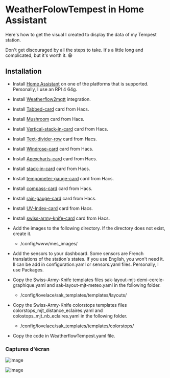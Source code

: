 # WeatherFolowTempest in Home Assistant

Here's how to get the visual I created to display the data of my Tempest station.

Don't get discouraged by all the steps to take. It's a little long and complicated, but it's worth it. 😀

## Installation
 - Install [Home Assistant](https://www.home-assistant.io/installation/) on one of the platforms that is supported. Personally, I use an RPI 4 64g.

 - Install [Weatherflow2mqtt](https://github.com/briis/hass-weatherflow2mqtt) integration.
 - Install [Tabbed-card](https://github.com/kinghat/tabbed-card) card from Hacs.
 - Install [Mushroom](https://github.com/piitaya/lovelace-mushroom) card from Hacs.
 - Install [Vertical-stack-in-card](https://github.com/ofekashery/vertical-stack-in-card) card from Hacs.
 - Install [Text-divider-row](https://github.com/iantrich/text-divider-row) card from Hacs.
 - Install [Windrose-card](https://github.com/aukedejong/lovelace-windrose-card) card from Hacs.
 - Install [Apexcharts-card](https://github.com/RomRider/apexcharts-card) card from Hacs.
 - Install [stack-in-card](https://github.com/custom-cards/stack-in-card) card from Hacs.
 - Install [tempometer-gauge-card](https://github.com/monkey-debugger/lovelace-tempometer-gauge-card) card from Hacs.
 - Install [compass-card](https://github.com/tomvanswam/compass-card) card from Hacs.
 - Install [rain-gauge-card](https://github.com/t1gr0u/rain-gauge-card) card from Hacs.
 - Install [UV-Index-card](https://github.com/t1gr0u/uv-index-card) card from Hacs.
 - Install [swiss-army-knife-card](https://github.com/AmoebeLabs/swiss-army-knife-card) card from Hacs.
 - Add the images to the following directory. If the directory does not exist, create it.
   - /config/www/mes_images/
 - Add the sensors to your dashboard. Some sensors are French translations of the station's states. If you use English, you won't need it. Il can be add in configuration.yaml or sensors.yaml files. Personally, I use Packages.
 - Copy the Swiss-Army-Knife templates files sak-layout-mjt-demi-cercle-graphique.yaml and sak-layout-mjt-meteo.yaml in the following folder.
   - /config/lovelace/sak_templates/templates/layouts/
 - Copy the Swiss-Army-Knife colorstops templates files colorstops_mjt_distance_eclaires.yaml and colostops_mjt_nb_eclaires.yaml in the following folder.
   - /config/lovelace/sak_templates/templates/colorstops/
 - Copy the code in WeatherflowTempest.yaml file.

### Captures d'écran

![image](https://github.com/MichelJourdain/WeatherflowTempest/assets/83040228/432eb4b6-8ae8-495a-998a-474c8ed9632b)

![image](https://github.com/MichelJourdain/WeatherflowTempest/assets/83040228/c55bbeda-93c3-48f0-afd6-571350cbe498)
